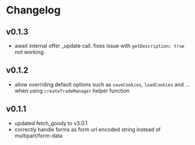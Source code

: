
# Changelog

## v0.1.3

- await internal offer _update call. fixes issue with `getDescription: true` not working.

## v0.1.2

- allow overriding default options such as `saveCookies`, `loadCookies` and ...  when using `createTradeManager` helper function

## v0.1.1

- updated fetch_goody to v3.0.1
- correctly handle forms as form url encoded string instead of multipart/form-data
